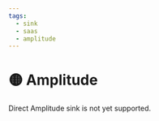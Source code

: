 ```yaml
---
tags:
  - sink
  - saas
  - amplitude
---
```


# 🟡 Amplitude

Direct Amplitude sink is not yet supported.
